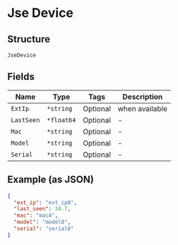 
# Jse Device

## Structure

`JseDevice`

## Fields

| Name | Type | Tags | Description |
|  --- | --- | --- | --- |
| `ExtIp` | `*string` | Optional | when available |
| `LastSeen` | `*float64` | Optional | - |
| `Mac` | `*string` | Optional | - |
| `Model` | `*string` | Optional | - |
| `Serial` | `*string` | Optional | - |

## Example (as JSON)

```json
{
  "ext_ip": "ext_ip8",
  "last_seen": 34.7,
  "mac": "mac4",
  "model": "model8",
  "serial": "serial0"
}
```

